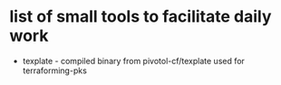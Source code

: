 # list of small tools to facilitate daily work

- texplate - compiled binary from pivotol-cf/texplate used for terraforming-pks
